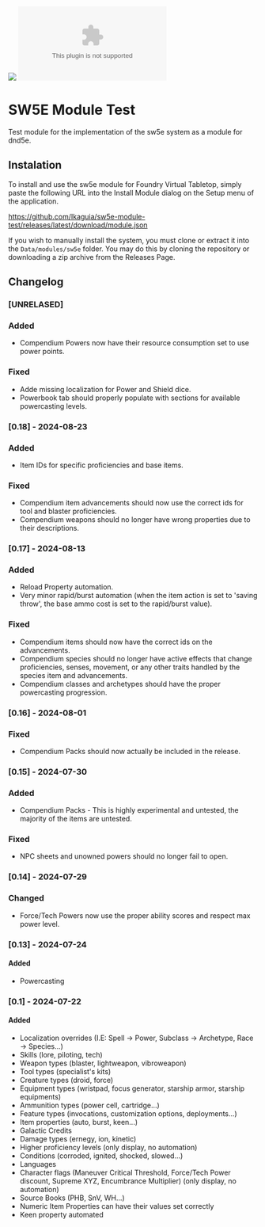 ![](https://img.shields.io/badge/Foundry-v11-informational)
![Latest Release Download Count](https://img.shields.io/github/downloads/Ikaguia/sw5e-module-test/latest/module.zip) 

# SW5E Module Test

Test module for the implementation of the sw5e system as a module for dnd5e.

## Instalation

To install and use the sw5e module for Foundry Virtual Tabletop, simply paste the following URL into the Install Module dialog on the Setup menu of the application.

https://github.com/Ikaguia/sw5e-module-test/releases/latest/download/module.json

If you wish to manually install the system, you must clone or extract it into the `Data/modules/sw5e` folder. You may do this by cloning the repository or downloading a zip archive from the Releases Page.

## Changelog

### [UNRELASED]

### Added

- Compendium Powers now have their resource consumption set to use power points.

### Fixed

- Adde missing localization for Power and Shield dice.
- Powerbook tab should properly populate with sections for available powercasting levels.

### [0.18] - 2024-08-23

### Added

- Item IDs for specific proficiencies and base items.

### Fixed

- Compendium item advancements should now use the correct ids for tool and blaster proficiencies.
- Compendium weapons should no longer have wrong properties due to their descriptions.

### [0.17] - 2024-08-13

### Added

- Reload Property automation.
- Very minor rapid/burst automation (when the item action is set to 'saving throw', the base ammo cost is set to the rapid/burst value).

### Fixed

- Compendium items should now have the correct ids on the advancements.
- Compendium species should no longer have active effects that change proficiencies, senses, movement, or any other traits handled by the species item and advancements.
- Compendium classes and archetypes should have the proper powercasting progression.

### [0.16] - 2024-08-01

### Fixed

- Compendium Packs should now actually be included in the release.

### [0.15] - 2024-07-30

### Added

- Compendium Packs - This is highly experimental and untested, the majority of the items are untested.

### Fixed

- NPC sheets and unowned powers should no longer fail to open.

### [0.14] - 2024-07-29

### Changed

- Force/Tech Powers now use the proper ability scores and respect max power level.

### [0.13] - 2024-07-24

#### Added

- Powercasting

### [0.1] - 2024-07-22

#### Added

- Localization overrides (I.E: Spell -> Power, Subclass -> Archetype, Race -> Species...)
- Skills (lore, piloting, tech)
- Weapon types (blaster, lightweapon, vibroweapon)
- Tool types (specialist's kits)
- Creature types (droid, force)
- Equipment types (wristpad, focus generator, starship armor, starship equipments)
- Ammunition types (power cell, cartridge...)
- Feature types (invocations, customization options, deployments...)
- Item properties (auto, burst, keen...)
- Galactic Credits
- Damage types (ernegy, ion, kinetic)
- Higher proficiency levels (only display, no automation)
- Conditions (corroded, ignited, shocked, slowed...)
- Languages
- Character flags (Maneuver Critical Threshold, Force/Tech Power discount, Supreme XYZ, Encumbrance Multiplier) (only display, no automation)
- Source Books (PHB, SnV, WH...)
- Numeric Item Properties can have their values set correctly
- Keen property automated
